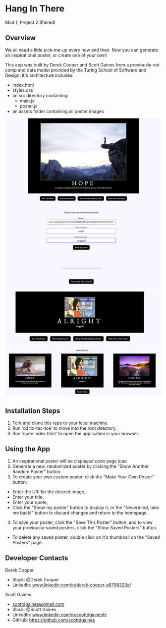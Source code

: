 # Hang In There

Mod 1, Project 2 (Paired)

## Overview

We all need a little pick-me-up every now and then. Now you can generate an inspirational poster, or create one of your own!

This app was built by Derek Cooper and Scott Gaines from a previously-set comp and data model provided by the Turing School of Software and Design. It's architecture includes:

* index.html
* styles.css
* an src directory containing:
  * main.js
  * poster.js
* an assets folder containing all poster images

![Preview Image](assets/poster-flipper-screenshot.png)
![Preview Image](assets/poster-flipper-custom.png)
![Preview Image](assets/poster-flipper-usability.png)
![Preview Image](assets/poster-flipper-saved.png)

## Installation Steps

1. Fork and clone this repo to your local machine.
2. Run 'cd tic-tac-toe' to move into the root directory.
3. Run 'open index.html' to open the application in your browser.

## Using the App

1. An inspirational poster will be displayed upon page load.
2. Generate a new, randomized poster by clicking the "Show Another Random Poster" button.
3. To create your own custom poster, click the "Make Your Own Poster" button:
  * Enter the URl for the desired image,
  * Enter your title,
  * Enter your quote,
  * Click the "Show my poster" button to display it, or the "Nevermind, take me back!" button to discard changes and return to the homepage.
4. To save your poster, click the "Save This Poster" button, and to view your previously-saved posters, click the "Show Saved Posters" button.
 * To delete any saved poster, double click on it's thumbnail on the "Saved Posters" page.
 
 ## Developer Contacts

Derek Cooper
+ Slack: @Derek Cooper
+ LinkedIn: www.linkedin.com/in/derek-cooper-a8798323a/

Scott Gaines
+ scottdgaines@gmail.com
+ Slack: @Scott Gaines
+ LinkedIn: www.linkedin.com/in/scottdgainesfe
+ GitHub: https://github.com/scottdgaines
 
